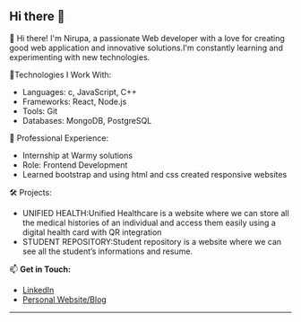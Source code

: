 ## Hi there 👋

👋 Hi there! I'm Nirupa, a passionate Web developer with a love for creating good web application and innovative solutions.I'm constantly learning and experimenting with new technologies.

🔧Technologies I Work With:
- Languages: c, JavaScript, C++
- Frameworks: React, Node.js
- Tools: Git
- Databases: MongoDB, PostgreSQL

💼 Professional Experience:
- Internship at Warmy solutions
- Role: Frontend Development
- Learned bootstrap and using html and css created responsive websites

🛠️ Projects:
- UNIFIED HEALTH:Unified Healthcare is a website where we can store all the medical histories of an individual and access them easily using a digital health card with QR integration
- STUDENT REPOSITORY:Student repository is a website where we can see all the  student’s informations and resume.

📫 **Get in Touch:**
- [LinkedIn](https://www.linkedin.com/in/nirupa-n-s-11a625229)
- [Personal Website/Blog](https://portfolionirupa.vercel.app/)

---

